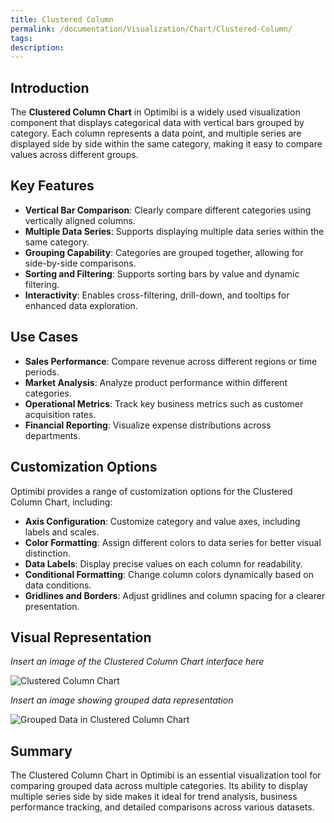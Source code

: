 ```yaml
---
title: Clustered Column
permalink: /documentation/Visualization/Chart/Clustered-Column/
tags:
description: 
---
```


## Introduction  

The **Clustered Column Chart** in Optimibi is a widely used visualization component that displays categorical data with vertical bars grouped by category. Each column represents a data point, and multiple series are displayed side by side within the same category, making it easy to compare values across different groups.  

## Key Features  

- **Vertical Bar Comparison**: Clearly compare different categories using vertically aligned columns.  
- **Multiple Data Series**: Supports displaying multiple data series within the same category.  
- **Grouping Capability**: Categories are grouped together, allowing for side-by-side comparisons.  
- **Sorting and Filtering**: Supports sorting bars by value and dynamic filtering.  
- **Interactivity**: Enables cross-filtering, drill-down, and tooltips for enhanced data exploration.  

## Use Cases  

- **Sales Performance**: Compare revenue across different regions or time periods.  
- **Market Analysis**: Analyze product performance within different categories.  
- **Operational Metrics**: Track key business metrics such as customer acquisition rates.  
- **Financial Reporting**: Visualize expense distributions across departments.  

## Customization Options  

Optimibi provides a range of customization options for the Clustered Column Chart, including:  

- **Axis Configuration**: Customize category and value axes, including labels and scales.  
- **Color Formatting**: Assign different colors to data series for better visual distinction.  
- **Data Labels**: Display precise values on each column for readability.  
- **Conditional Formatting**: Change column colors dynamically based on data conditions.  
- **Gridlines and Borders**: Adjust gridlines and column spacing for a clearer presentation.  

## Visual Representation  

*Insert an image of the Clustered Column Chart interface here*  

![Clustered Column Chart](./images/clustered_column_chart.png)  

*Insert an image showing grouped data representation*  

![Grouped Data in Clustered Column Chart](./images/grouped_data.png)  

## Summary  

The Clustered Column Chart in Optimibi is an essential visualization tool for comparing grouped data across multiple categories. Its ability to display multiple series side by side makes it ideal for trend analysis, business performance tracking, and detailed comparisons across various datasets.  